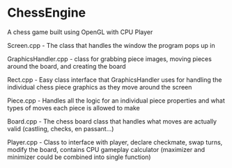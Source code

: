 # ChessEngine
A chess game built using OpenGL with CPU Player

Screen.cpp - The class that handles the window the program pops up in

GraphicsHandler.cpp - class for grabbing piece images, moving pieces around the board, and creating the board

Rect.cpp - Easy class interface that GraphicsHandler uses for handling the individual chess piece graphics as they move around the screen

Piece.cpp - Handles all the logic for an individual piece properties and what types of moves each piece is allowed to make

Board.cpp - The chess board class that handles what moves are actually valid (castling, checks, en passant...)

Player.cpp - Class to interface with player, declare checkmate, swap turns, modify the board, contains CPU gameplay calculator (maximizer and minimizer could be combined into single function)
